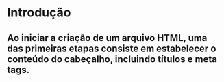 # Introdução

## Ao iniciar a criação de um arquivo HTML, uma das primeiras etapas consiste em estabelecer o conteúdo do cabeçalho, incluindo títulos e meta tags.

